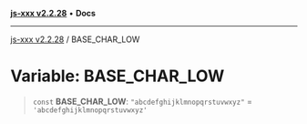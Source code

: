 [**js-xxx v2.2.28**](../README.md) • **Docs**

***

[js-xxx v2.2.28](../README.md) / BASE\_CHAR\_LOW

# Variable: BASE\_CHAR\_LOW

> `const` **BASE\_CHAR\_LOW**: `"abcdefghijklmnopqrstuvwxyz"` = `'abcdefghijklmnopqrstuvwxyz'`
